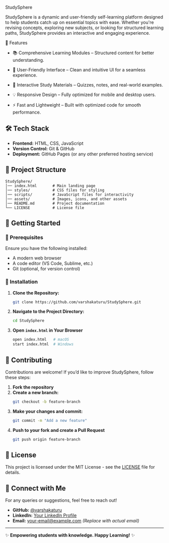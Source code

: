 StudySphere


StudySphere is a dynamic and user-friendly self-learning platform designed to help students catch up on essential topics with ease. Whether you're revising concepts, exploring new subjects, or looking for structured learning paths, StudySphere provides an interactive and engaging experience.



 🚀 Features
 
- 📚 Comprehensive Learning Modules – Structured content for better understanding.
  
- 🎨 User-Friendly Interface – Clean and intuitive UI for a seamless experience.
  
- 📖 Interactive Study Materials – Quizzes, notes, and real-world examples.
  
- 💡 Responsive Design – Fully optimized for mobile and desktop users.
  
- ⚡ Fast and Lightweight – Built with optimized code for smooth performance.


## 🛠️ Tech Stack
- **Frontend:** HTML, CSS, JavaScript
- **Version Control:** Git & GitHub
- **Deployment:** GitHub Pages (or any other preferred hosting service)

## 📂 Project Structure
```plaintext
StudySphere/
│── index.html       # Main landing page
│── styles/          # CSS files for styling
│── scripts/         # JavaScript files for interactivity
│── assets/          # Images, icons, and other assets
│── README.md        # Project documentation
└── LICENSE          # License file
```

## 🌟 Getting Started
### 🔹 Prerequisites
Ensure you have the following installed:
- A modern web browser
- A code editor (VS Code, Sublime, etc.)
- Git (optional, for version control)

### 🔹 Installation
1. **Clone the Repository:**
   ```bash
   git clone https://github.com/varshakaturu/StudySphere.git
   ```
2. **Navigate to the Project Directory:**
   ```bash
   cd StudySphere
   ```
3. **Open `index.html` in Your Browser**
   ```bash
   open index.html   # macOS
   start index.html  # Windows
   ```

## 🤝 Contributing
Contributions are welcome! If you’d like to improve StudySphere, follow these steps:
1. **Fork the repository**
2. **Create a new branch:**
   ```bash
   git checkout -b feature-branch
   ```
3. **Make your changes and commit:**
   ```bash
   git commit -m "Add a new feature"
   ```
4. **Push to your fork and create a Pull Request**
   ```bash
   git push origin feature-branch
   ```

## 📜 License
This project is licensed under the MIT License - see the [LICENSE](LICENSE) file for details.

## 🎯 Connect with Me
For any queries or suggestions, feel free to reach out!
- **GitHub:** [@varshakaturu](https://github.com/varshakaturu)
- **LinkedIn:** [Your LinkedIn Profile](https://linkedin.com/in/your-profile)
- **Email:** your-email@example.com *(Replace with actual email)*

---

✨ **Empowering students with knowledge. Happy Learning!** ✨
